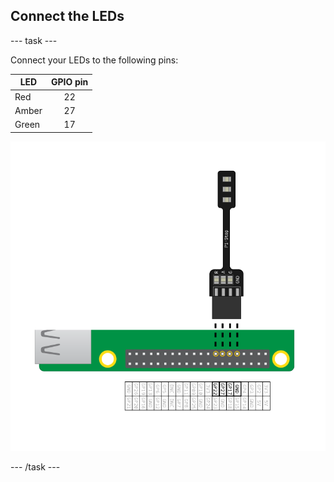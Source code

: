 ## Connect the LEDs

\--- task \---

Connect your LEDs to the following pins:

| LED   | GPIO pin |
| ----- |:--------:|
| Red   |    22    |
| Amber |    27    |
| Green |    17    |

![pi stop connected to gpio 22,27,17 and ground](images/Traffic-Lights-Diagram.png)

\--- /task \---